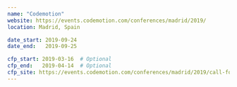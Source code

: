 ```yaml
---
name: "Codemotion"
website: https://events.codemotion.com/conferences/madrid/2019/
location: Madrid, Spain

date_start: 2019-09-24
date_end:   2019-09-25

cfp_start: 2019-03-16  # Optional
cfp_end:   2019-04-14  # Optional
cfp_site: https://events.codemotion.com/conferences/madrid/2019/call-for-papers-guidelines/
---
```

